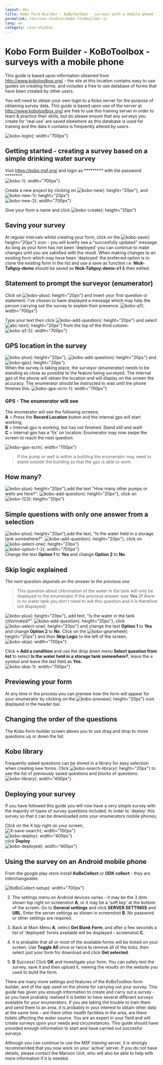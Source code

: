 ```yaml
---
layout: doc
title: Kobo Form Builder - KoBoToolbox - surveys with a mobile phone
permalink: /en/case-studies/kobo-formbuilder-1/
lang: en
category: case-studies
---
```


Kobo Form Builder - KoBoToolbox - surveys with a mobile phone
============

<!-- > This guide may be downloaded as [kobo-form_en.odt](/files/kobo-form_en.odt) or [kobo-form_en.pdf](/files/kobo-form_en.pdf)  
> Created 2016-11-7  -->

This guide is based upon information obtained from <http://www.kobotoolbox.org/> - the site at this location contains easy to use guides on creating forms, and includes a free to use database of forms that have been created by other users. 


You will need to obtain your own login to a Kobo server for the purpose of obtaining survey data. This guide is based upon use of the server at <http://www.kobotoolbox.org/> are free to use this training server in order to learn & practice their skills, but do please ensure that any surveys you create for 'real use' are saved elsewhere as this database is used for training and the data it contains is frequently altered by users.

![kobo-login][]{: width="700px"}  

Getting started - creating a survey based on a simple drinking water survey
----------

Visit <https://kobo.msf.org/> and login as \********* <!--**missingmaps**--> with the password \******** <!--**m0ndayk**-->.  
![kobo-1][]{: width="700px"}  

Create a new project by clicking on ![kobo-new][]{: height="20px"}, and  ![kobo-new-1][]{: height="20px"}  
![kobo-new-2][]{: width="700px"}  

Give your form a name and click ![kobo-create][]{: height="20px"}  

Saving your survey
------------------
At regular intervals whilst creating your form, click on the ![kobo-save][]{: height="20px"} icon - you will briefly see a "succesfully updated" message. As long as your form has not been 'deployed' you can continue to make changes until you are satisfied with the result. When making changes to an existing form which may have been 'deployed' the preferred option is to clone the existing form in the list and use a save as function i.e. **Nick-Tallguy-demo** should be saved as **Nick-Tallguy-demo-v1** & then edited. 

Statement to prompt the surveyor (enumerator)
--------------------------------------------

Click on ![kobo-plus][]{: height="20px"} and insert your first question or statement. I've chosen to have displayed a message which may help the person carrying out the survey to explain their presence. 
![kobo-q1][]{: width="700px"}  

Type your text then click ![kobo-add-question][]{: height="20px"} and select ![abc-text][]{: height="20px"} from the top of the third column.  
![kobo-q1-2][]{: width="700px"}  

GPS location in the survey
---------------------------

![kobo-plus][]{: height="20px"}, ![kobo-add-question][]{: height="20px"} and ![kobo-gps][]{: height="20px"}.  
When the survey is taking place, the surveyor (enumerator) needs to be standing as close as possible to the feature being surveyed. The internal gps of the phone will obtain the location and will display on the screen the accuracy. The enumerator should be instructed to wait until the phone finishes this.
![kobo-gps-scrn-1][]{: width="700px"}  

### GPS - The enumerator will see

The enumerator will see the following screens;  
   **A** = Press the **Record Location** button and the internal gps will start working,  
   **B** = Internal gps is working, but has not finished. Stand still and wait!  
   **C** = Internal gps has a 'fix' on location. Enumerator may now swipe the screen to reach the next question.  

![kobo-gps-scrn][]{: width="700px"}  

> If the pump or well is within a building the enumerator may need to stand outside the building so that the gps is able to work. 

How many?
---------

![kobo-plus][]{: height="20px"},add the text "How many other pumps or wells are here?". ![kobo-add-question][]{: height="20px"}, click on ![kobo-123][]{: height="20px"}


Simple questions with only one answer from a selection
------------------------------------------------------

![kobo-plus][]{: height="20px"},add the text, "Is the water held in a storage tank somewhere?". ![kobo-add-question][]{: height="20px"}, click on ![kobo-select-one][]{: height="20px"}  
![kobo-option-1-2][]{: width="700px"}  
Change the text **Option 1** to **Yes** and change **Option 2** to **No**.  

Skip logic explained
--------------------

*The next question depends on the answer to the previous one*

> This question about chlorination of the water in the tank will only be displayed to the enumerator if the previous answer was **Yes** (If there is no water tank you don't need to ask this question and it is therefore not displayed).  

![kobo-plus][]{: height="20px"}, add text, "Is the water in the tank chlorinated?". ![kobo-add-question][]{: height="20px"}, click ![kobo-select-one][]{: height="20px"} and change the text **Option 1** to **Yes** and change **Option 2** to **No**. Click on the ![kobo-gearwheel][]{: height="20px"} and then **Skip Logic** to the left of the screen.  
![kobo-skip][]{: width="700px"}  

Click **+ Add a condition** and use the drop down menu **Select question from list** to select **Is the water held in a storage tank somewhere?**, leave the **=** symbol and leave the last field as **Yes**.  
![kobo-skip-1][]{: width="700px"}  

Previewing your form
--------------------
At any time in the process you can preview how the form will appear for your enumerator by clicking on the ![kobo-preview][]{: height="20px"} icon displayed in the header bar.

Changing the order of the questions
-----------------------------------
The Kobo form builder screen allows you to use drag and drop to move questions up or down the list. 

Kobo library
------------
Frequently asked questions can be stored in a library for easy selection when creating new forms. Click ![kobo-search-library][]{: height="20px"} to see the list of previously saved questions and blocks of questions.  
![kobo-library][]{: width="400px"}  

Deploying your survey
---------------------
If you have followed this guide you will now have a very simple survey with the majority of types of survey questions included. In order to 'deploy' this survey so that it can be downloaded onto your enumerators mobile phones;

Click on the X top right on your screen,  
![X-save-search][]{: width="100px"}  
![kobo-deploy][]{: width="400px"}  
click **Deploy**  
![kobo-deployed][]{: width="400px"}  

Using the survey on an Android mobile phone
-------------------------------------------

From the google play store install **KoBoCollect** or **ODK collect** - they are interchangeable. 

![KoBoCollect-setup][]{: width="700px"}  

2.  The settings menu on Android devices varies - it may be the 3 dots shown top right on screenshot **A**, or it may be a 'soft key' at the bottom of the screen. Go to **General settings** and click **SERVER SETTINGS** and **URL**. Enter the server settings as shown in screenshot **B**. No password or other settings are required.  

3.  Back at Main Menu **A**, select **Get Blank Form**, and after a few seconds a list of 'deployed' forms available will be displayed - screenshot **C**.  

4.  It is probable that all or most of the available forms will be ticked on your screen. Use **Toggle All** once or twice to remove all of the ticks, then select just your form for download and click **Get selected**.  

5.  **D** Success! Click **OK** and investigate your form. You can safely test the survey, save it and then upload it, viewing the results on the website you used to build the form. 

There are many more settings and features of the KoBoToolbox form builder, and of the app used on the phone for carrying out your survey. This guide has given you enough information to create and carry out a survey - as you have probably realised it is better to have several different surveys available for your enumerators. If you are taking the trouble to train them and send them to an area, it is probably in your interest to obtain other data at the same time - are there other health facilities in the area, are there toilets affecting the water source. You are an expert in your field and will create surveys upon your needs and circumstances. This guide should have provided enough information to start and have carried out succesful surveys. 

Although you can continue to use the MSF training server, it is strongly recommended that you now work on your 'active' server. If you do not have details, please contact the Manson Unit, who will also be able to help with more information if it is needed. 
<!--![kobo-down-arrow][]{: height="20px"} then on -->


[kobo-login]: /images/case-studies/kobo-login.png
[kobo-new]: /images/case-studies/kobo-new.png
[kobo-new-1]: /images/case-studies/kobo-new-1.png
[kobo-new-2]: /images/case-studies/kobo-new-2.png
[kobo-create]: /images/case-studies/kobo-create.png
[kobo-plus]: /images/case-studies/kobo-plus.png
[kobo-q1]: /images/case-studies/kobo-q1.png
[kobo-add-question]: /images/case-studies/kobo-add-question.png
[abc-text]: /images/case-studies/abc-text.png
[kobo-gps]: /images/case-studies/kobo-gps.png
[kobo-gps-scrn]: /images/case-studies/kobo-gps-scrn.png
[kobo-123]: /images/case-studies/kobo-123.png
[kobo-select-one]: /images/case-studies/kobo-select-one.png
[kobo-option-1-2]: /images/case-studies/kobo-option-1-2.png
[kobo-down-arrow]: /images/case-studies/kobo-down-arrow.png
[kobo-gearwheel]: /images/case-studies/kobo-gearwheel.png
[kobo-skip]: /images/case-studies/kobo-skip.png
[kobo-skip-1]: /images/case-studies/kobo-skip-1.png
[kobo-q1-2]: /images/case-studies/kobo-q1-2.png
[kobo-gps-scrn-1]: /images/case-studies/kobo-gps-scrn-1.png
[kobo-save]: /images/case-studies/kobo-save.png
[kobo-preview]: /images/case-studies/kobo-preview.png
[kobo-search-library]: /images/case-studies/kobo-search-library.png
[kobo-library]: /images/case-studies/kobo-library.png
[X-save-search]: /images/case-studies/X-save-search.png
[kobo-deploy]: /images/case-studies/kobo-deploy.png
[kobo-deployed]: /images/case-studies/kobo-deployed.png
[koBoCollect-setup]: /images/case-studies/KoBoCollect-setup.png
[kobo-1]: /images/case-studies/kobo-1.png
